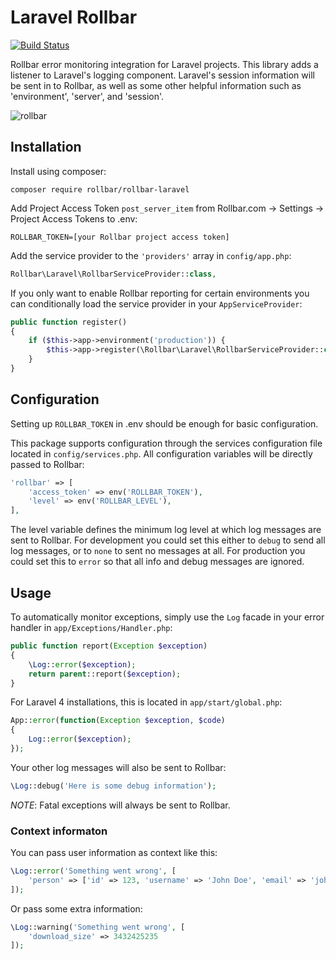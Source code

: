 Laravel Rollbar
===============

[![Build Status](https://travis-ci.org/rollbar/rollbar-php-laravel.svg?branch=master)](https://travis-ci.org/rollbar/rollbar-laravel) 

Rollbar error monitoring integration for Laravel projects. This library adds a listener to Laravel's logging component. Laravel's session information will be sent in to Rollbar, as well as some other helpful information such as 'environment', 'server', and 'session'.

![rollbar](https://d37gvrvc0wt4s1.cloudfront.net/static/img/features-dashboard1.png?ts=1361907905)

Installation
------------

Install using composer:

```
composer require rollbar/rollbar-laravel
```

Add Project Access Token `post_server_item` from Rollbar.com -> Settings -> Project Access Tokens to .env:

```
ROLLBAR_TOKEN=[your Rollbar project access token]
```

Add the service provider to the `'providers'` array in `config/app.php`:

```php
Rollbar\Laravel\RollbarServiceProvider::class,
```
    
If you only want to enable Rollbar reporting for certain environments you can conditionally load the service provider in your `AppServiceProvider`:

```php
public function register()
{
    if ($this->app->environment('production')) {
        $this->app->register(\Rollbar\Laravel\RollbarServiceProvider::class);
    }
}
```

Configuration
-------------

Setting up `ROLLBAR_TOKEN` in .env should be enough for basic configuration.

This package supports configuration through the services configuration file located in `config/services.php`. All configuration variables will be directly passed to Rollbar:

```php
'rollbar' => [
    'access_token' => env('ROLLBAR_TOKEN'),
    'level' => env('ROLLBAR_LEVEL'),
],
```

The level variable defines the minimum log level at which log messages are sent to Rollbar. For development you could set this either to `debug` to send all log messages, or to `none` to sent no messages at all. For production you could set this to `error` so that all info and debug messages are ignored.

Usage
-----

To automatically monitor exceptions, simply use the `Log` facade in your error handler in `app/Exceptions/Handler.php`:

```php
public function report(Exception $exception)
{
    \Log::error($exception);
    return parent::report($exception);
}
```


For Laravel 4 installations, this is located in `app/start/global.php`:

```php
App::error(function(Exception $exception, $code)
{
    Log::error($exception);
});
```

Your other log messages will also be sent to Rollbar:

```php
\Log::debug('Here is some debug information');
```

*NOTE*: Fatal exceptions will always be sent to Rollbar.

### Context informaton

You can pass user information as context like this:

```php
\Log::error('Something went wrong', [
    'person' => ['id' => 123, 'username' => 'John Doe', 'email' => 'john@doe.com']
]);
```

Or pass some extra information:

```php
\Log::warning('Something went wrong', [
    'download_size' => 3432425235
]);
```
